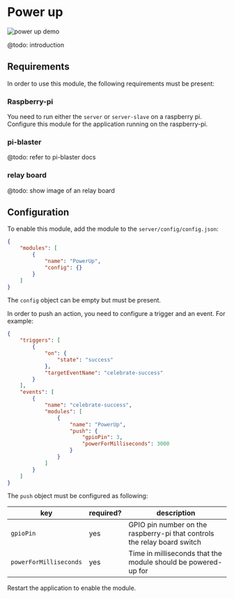 # Power up

![power up demo](../img/beacon-light.gif)

@todo: introduction

## Requirements

In order to use this module, the following requirements must be present:

### Raspberry-pi

You need to run either the `server` or `server-slave` on a raspberry pi. Configure this module
for the application running on the raspberry-pi.

### pi-blaster

@todo: refer to pi-blaster docs

### relay board

@todo: show image of an relay board

## Configuration

To enable this module, add the module to the `server/config/config.json`:

```json
{
    "modules": [
        {
            "name": "PowerUp",
            "config": {}
        }
    ]
}
```

The `config` object can be empty but must be present.

In order to push an action, you need to configure a trigger and an event. For example:

```json
{
    "triggers": [
        {
            "on": {
                "state": "success"
            },
            "targetEventName": "celebrate-success"
        }
    ],
    "events": [
        {
            "name": "celebrate-success",
            "modules": [
                {
                    "name": "PowerUp",
                    "push": {
                        "gpioPin": 3,
                        "powerForMilliseconds": 3000
                    }
                }
            ]
        }
    ]
}
```

The `push` object must be configured as following:

| key                    | required? | description                                                              |
| ---------------------- | --------- | ------------------------------------------------------------------------ |
| `gpioPin`              | yes       | GPIO pin number on the raspberry-pi that controls the relay board switch |
| `powerForMilliseconds` | yes       | Time in milliseconds that the module should be powered-up for            |

Restart the application to enable the module.
